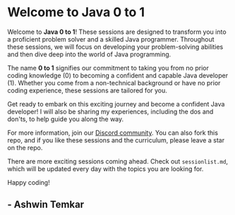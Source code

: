 # Welcome to Java 0 to 1

Welcome to **Java 0 to 1**! These sessions are designed to transform you into a proficient problem solver and a skilled Java programmer. Throughout these sessions, we will focus on developing your problem-solving abilities and then dive deep into the world of Java programming.

The name **0 to 1** signifies our commitment to taking you from no prior coding knowledge (0) to becoming a confident and capable Java developer (1). Whether you come from a non-technical background or have no prior coding experience, these sessions are tailored for you.

Get ready to embark on this exciting journey and become a confident Java developer! I will also be sharing my experiences, including the dos and don'ts, to help guide you along the way.

For more information, join our [Discord community](https://discord.gg/xRDNeWU). You can also fork this repo, and if you like these sessions and the curriculum, please leave a star on the repo.

There are more exciting sessions coming ahead. Check out `sessionlist.md`, which will be updated every day with the topics you are looking for.

Happy coding!

## - Ashwin Temkar 
